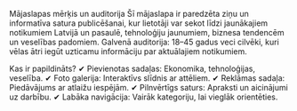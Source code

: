 Mājaslapas mērķis un auditorija
Šī mājaslapa ir paredzēta ziņu un informatīva satura publicēšanai, kur lietotāji var sekot līdzi jaunākajiem notikumiem Latvijā un pasaulē, tehnoloģiju jaunumiem, biznesa tendencēm un veselības padomiem.
Galvenā auditorija: 18–45 gadus veci cilvēki, kuri vēlas ātri iegūt uzticamu informāciju par aktuālajiem notikumiem.

Kas ir papildināts?
✔ Pievienotas sadaļas: Ekonomika, tehnoloģijas, veselība.
✔ Foto galerija: Interaktīvs slīdnis ar attēliem.
✔ Reklāmas sadaļa: Piedāvājums ar atlaižu iespējām.
✔ Pilnvērtīgs saturs: Apraksti un aicinājumi uz darbību.
✔ Labāka navigācija: Vairāk kategoriju, lai vieglāk orientēties.

